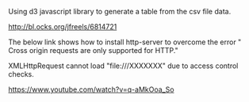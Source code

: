 Using d3 javascript library to generate a table from the csv file data.

http://bl.ocks.org/jfreels/6814721


The below link shows how to install http-server to overcome the error " Cross origin requests are only supported for HTTP."

XMLHttpRequest cannot load "file:///XXXXXXX" due to access control checks.


https://www.youtube.com/watch?v=q-aMkOoa_So
